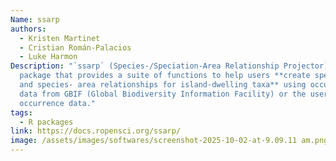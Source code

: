 ```yaml
---
Name: ssarp
authors:
  - Kristen Martinet
  - Cristian Román-Palacios
  - Luke Harmon
Description: "`ssarp` (Species-/Speciation-Area Relationship Projector) is an R
  package that provides a suite of functions to help users **create speciation-
  and species- area relationships for island-dwelling taxa** using occurrence
  data from GBIF (Global Biodiversity Information Facility) or the user’s own
  occurrence data."
tags:
  - R packages
link: https://docs.ropensci.org/ssarp/
image: /assets/images/softwares/screenshot-2025-10-02-at-9.09.11 am.png
---
```

